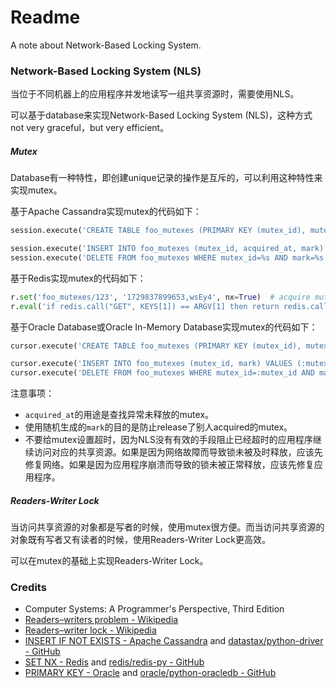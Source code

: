 # Readme
A note about Network-Based Locking System.

### Network-Based Locking System (NLS)

当位于不同机器上的应用程序并发地读写一组共享资源时，需要使用NLS。

可以基于database来实现Network-Based Locking System (NLS)，这种方式not very graceful，but very efficient。

##### Mutex

Database有一种特性，即创建unique记录的操作是互斥的，可以利用这种特性来实现mutex。

基于Apache Cassandra实现mutex的代码如下：
```python
session.execute('CREATE TABLE foo_mutexes (PRIMARY KEY (mutex_id), mutex_id INT, acquired_at TIMESTAMP, mark VARCHAR);')  # prepare schema and table for mutexes

session.execute('INSERT INTO foo_mutexes (mutex_id, acquired_at, mark) VALUES (%s, toTimestamp(now()), %s) IF NOT EXISTS;', [123, 'FSzeY'])  # acquire mutex
session.execute('DELETE FROM foo_mutexes WHERE mutex_id=%s AND mark=%s;', [123, 'FSzeY'])  # release mutex
```

基于Redis实现mutex的代码如下：
```python
r.set('foo_mutexes/123', '1729837899653,wsEy4', nx=True)  # acquire mutex
r.eval('if redis.call("GET", KEYS[1]) == ARGV[1] then return redis.call("DEL", KEYS[1]) else return 0 end', 1, 'foo_mutexes/123', '1729837899653,wsEy4')  # release mutex
```

基于Oracle Database或Oracle In-Memory Database实现mutex的代码如下：
```python
cursor.execute('CREATE TABLE foo_mutexes (PRIMARY KEY (mutex_id), mutex_id INTEGER, acquired_at TIMESTAMP DEFAULT CURRENT_TIMESTAMP, mark CHAR(5) NOT NULL);')  # prepare schema and table for mutexes

cursor.execute('INSERT INTO foo_mutexes (mutex_id, mark) VALUES (:mutex_id, :mark);', [123, 'WseAI'])  # acquire mutex
cursor.execute('DELETE FROM foo_mutexes WHERE mutex_id=:mutex_id AND mark=:mark;', [123, 'WseAI'])  # release mutex
```

注意事项：
- `acquired_at`的用途是查找异常未释放的mutex。
- 使用随机生成的`mark`的目的是防止release了别人acquired的mutex。
- 不要给mutex设置超时，因为NLS没有有效的手段阻止已经超时的应用程序继续访问对应的共享资源。如果是因为网络故障而导致锁未被及时释放，应该先修复网络。如果是因为应用程序崩溃而导致的锁未被正常释放，应该先修复应用程序。

##### Readers-Writer Lock

当访问共享资源的对象都是写者的时候，使用mutex很方便。而当访问共享资源的对象既有写者又有读者的时候，使用Readers-Writer Lock更高效。

可以在mutex的基础上实现Readers-Writer Lock。

### Credits
- Computer Systems: A Programmer's Perspective, Third Edition
- [Readers–writers problem - Wikipedia](https://en.wikipedia.org/wiki/Readers-writers_problem)
- [Readers–writer lock - Wikipedia](https://en.wikipedia.org/wiki/Readers–writer_lock)
- [INSERT IF NOT EXISTS - Apache Cassandra](https://cassandra.apache.org/doc/latest/cassandra/developing/cql/dml.html#insert-statement) and [datastax/python-driver - GitHub](https://github.com/datastax/python-driver)
- [SET NX - Redis](https://redis.io/docs/latest/commands/set/) and [redis/redis-py - GitHub](https://github.com/redis/redis-py)
- [PRIMARY KEY - Oracle](https://docs.oracle.com/en/database/oracle/oracle-database/23/sqlrf/constraint.html) and [oracle/python-oracledb - GitHub](https://github.com/oracle/python-oracledb/)
